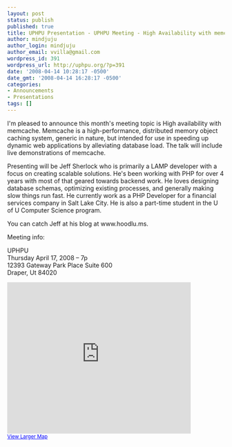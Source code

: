 ```yaml
---
layout: post
status: publish
published: true
title: UPHPU Presentation - UPHPU Meeting - High Availability with memcache - Thursday @ 7p - Jeff Sherlock
author: mindjuju
author_login: mindjuju
author_email: vvilla@gmail.com
wordpress_id: 391
wordpress_url: http://uphpu.org/?p=391
date: '2008-04-14 10:28:17 -0500'
date_gmt: '2008-04-14 16:28:17 -0500'
categories:
- Announcements
- Presentations
tags: []
---
```

<p>I'm pleased to announce this month's meeting topic is  High availability with memcache.  Memcache is a high-performance, distributed memory object caching system, generic in nature, but intended for use in speeding up dynamic web applications by alleviating database load. The talk will include live demonstrations of memcache.</p>
<p>Presenting will be Jeff Sherlock who is primarily a LAMP developer with a focus on creating scalable solutions. He's been working with PHP for over 4 years with most of that geared towards backend work. He loves designing database schemas, optimizing existing processes, and generally making slow things run fast. He currently work as a PHP Developer for a financial services company in Salt Lake City. He is also a part-time student in the U of U Computer Science program.</p>
<p>You can catch Jeff at his blog at www.hoodlu.ms.</p>
<p>Meeting info:</p>
<p>UPHPU<br />
Thursday April 17, 2008 &ndash; 7p<br />
12393 Gateway Park Place Suite 600<br />
Draper, Ut 84020</p>
<p><iframe width="425" height="350" frameborder="0" scrolling="no" marginheight="0" marginwidth="0" src="http://maps.google.com/maps?f=q&amp;hl=en&amp;geocode=&amp;q=12393+Gateway+Park+Pl,+Draper,+UT+84020&amp;jsv=107&amp;sll=37.0625,-95.677068&amp;sspn=62.226996,110.039063&amp;ie=UTF8&amp;z=14&amp;iwloc=addr&amp;ll=40.533307,-111.899014&amp;output=embed&amp;s=AARTsJo4qjLEZElt0daKCEhTZZbt1JlEQQ"></iframe><br /><small><a href="http://maps.google.com/maps?f=q&amp;hl=en&amp;geocode=&amp;q=12393+Gateway+Park+Pl,+Draper,+UT+84020&amp;jsv=107&amp;sll=37.0625,-95.677068&amp;sspn=62.226996,110.039063&amp;ie=UTF8&amp;z=14&amp;iwloc=addr&amp;ll=40.533307,-111.899014&amp;source=embed" style="color:#0000FF;text-align:left">View Larger Map</a></small></p>
